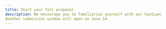 ```yaml
---
title: Start your full proposal
description: We encourage you to familiarize yourself with our FastLane guide.
Another submission window will open on June 14. 
---
```


